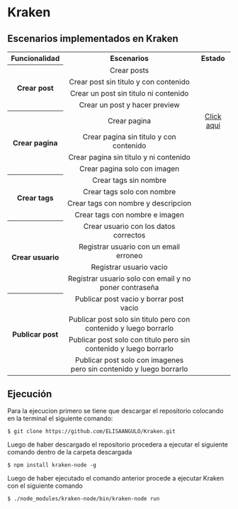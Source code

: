 # Kraken

## Escenarios implementados en Kraken

<table align="center">
<tr align="center">
<th><center>Funcionalidad</center></th>
<th><center>Escenarios</center></th>
<th><center>Estado</center></th>
</tr>
<tr align="center">
<th rowspan="4"><center> Crear post</center></th>
<td>Crear posts</td>
<td></td>
</tr>
<tr align="center">
<td>Crear post sin titulo y con contenido</td>
<td></td>
</tr>
<tr align="center">
<td>Crear un post sin titulo ni contenido</td>
<td></td>
</tr>
<tr align="center">
<td>Crear un post y hacer preview</td>
<td></td>
</tr>
<tr align="center">
<th rowspan="4"><center>Crear pagina</center></th>
<td>Crear pagina </td>
<td><a href="https://github.com/ELISAANGULO/pruebaskraken/tree/main/reports/Crear_Pagina_Nueva">Click aqui</a></td>
</tr>
<tr align="center">
<td>Crear pagina sin titulo y con contenido</td>
<td></td>
</tr>
<tr align="center">
<td>Crear pagina sin titulo y ni contenido</td>
<td></td>
</tr>
<tr align="center">
<td>Crear pagina solo con imagen</td>
<td></td>
</tr>
<tr align="center">
<th rowspan="4"><center> Crear tags</center></th>
<td>Crear tags sin nombre</td>
<td></td>
</tr>
<tr align="center">
<td>Crear tags solo con nombre</td>
<td></td>
</tr>
<tr align="center">
<td>Crear tags con nombre y descripcion</td>
<td></td>
</tr>
<tr align="center">
<td>Crear tags con nombre e imagen</td>
<td></td>
</tr>
<tr align="center">
<th rowspan="4"><center> Crear usuario</center></th>
<td>Crear usuario con los datos correctos</td>
<td></td>
</tr>
<tr align="center">
<td>Registrar usuario con un email erroneo</td>
<td></td>
</tr>
<tr align="center">
<td>Registrar usuario vacio</td>
<td></td>
</tr>
<tr align="center">
<td>Registrar usuario solo con email y no poner contraseña </td>
<td></td>
</tr>
<tr align="center">
<th rowspan="4"><center> Publicar post</center></th>
<td>Publicar post vacio y borrar post vacio</td>
<td></td>
</tr>
<tr align="center">
<td>Publicar post solo sin titulo pero con contenido y luego borrarlo</td>
<td></td>
</tr>
<tr align="center">
<td>Publicar post solo con titulo pero sin contenido y luego borrarlo</td>
<td></td>
</tr>
<tr align="center">
<td>Publicar post solo con imagenes pero sin contenido y luego borrarlo</td>
<td></td>
</tr>
</table>


## Ejecución

Para la ejecucion primero se tiene que descargar el repositorio colocando en la terminal el siguiente comando:

```shell
$ git clone https://github.com/ELISAANGULO/Kraken.git
```
Luego de haber descargado el repositorio procedera a ejecutar el siguiente comando dentro de la carpeta descargada

```shell
$ npm install kraken-node -g
```

Luego de haber ejecutado el comando anterior procede a ejecutar Kraken con el siguiente comando

```shell
$ ./node_modules/kraken-node/bin/kraken-node run
```
